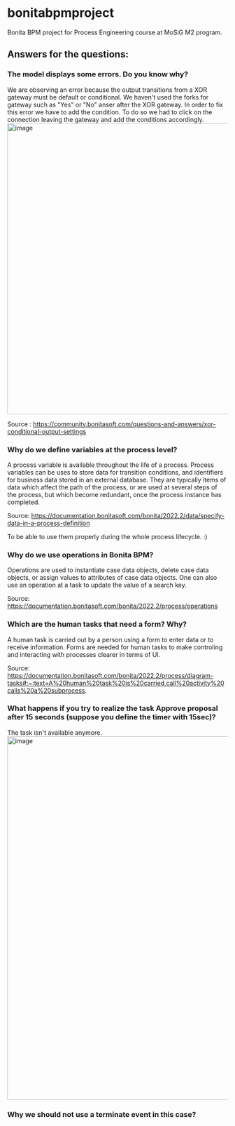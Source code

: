 # bonitabpmproject
Bonita BPM project for Process Engineering course at MoSiG M2 program.

## Answers for the questions:

### The model displays some errors. Do you know why?
We are observing an error because the output transitions from a XOR gateway must be default or conditional. We haven't used the forks for gateway such as "Yes" or "No" anser after the XOR gateway. In order to fix this error we have to add the condition. To do so we had to click on the connection leaving the gateway and add the conditions accordingly.
<img width="664" alt="image" src="https://user-images.githubusercontent.com/46463790/196209224-421a1455-58d1-4b18-90cf-52c0385f9e8c.png">

Source : https://community.bonitasoft.com/questions-and-answers/xor-conditional-output-settings

### Why do we define variables at the process level?
A process variable is available throughout the life of a process. Process variables can be uses to store data for transition conditions, and identifiers for business data stored in an external database. They are typically items of data which affect the path of the process, or are used at several steps of the process, but which become redundant, once the process instance has completed.

Source: https://documentation.bonitasoft.com/bonita/2022.2/data/specify-data-in-a-process-definition

To be able to use them properly during the whole process lifecycle. :)



### Why do we use operations in Bonita BPM?
Operations are used to instantiate case data objects, delete case data objects, or assign values to attributes of case data objects. One can also use an operation at a task to update the value of a search key.

Source: https://documentation.bonitasoft.com/bonita/2022.2/process/operations

### Which are the human tasks that need a form? Why?
A human task is carried out by a person using a form to enter data or to receive information. Forms are needed for human tasks to make controling and interacting with processes clearer in terms of UI.

Source: https://documentation.bonitasoft.com/bonita/2022.2/process/diagram-tasks#:~:text=A%20human%20task%20is%20carried,call%20activity%20calls%20a%20subprocess.

### What happens if you try to realize the task Approve proposal after 15 seconds (suppose you define the timer with 15sec)?
The task isn't available anymore.
<img width="830" alt="image" src="https://user-images.githubusercontent.com/46463790/200435596-4f0d4e66-87d5-4368-8dc6-68fe3c1f232a.png">


### Why we should not use a terminate event in this case?
